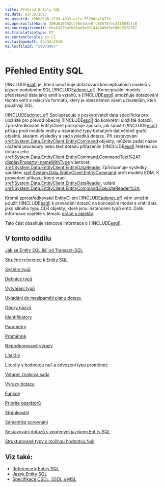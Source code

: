 ```yaml
---
title: Přehled Entity SQL
ms.date: 03/30/2017
ms.assetid: f0bb8120-e709-40a3-ac1e-5520dc47477d
ms.openlocfilehash: 100d616462cd76e1dde8fc855787ec3118842fc8
ms.sourcegitcommit: 0be8a279af6d8a43e03141e349d3efd5d35f8767
ms.translationtype: MT
ms.contentlocale: cs-CZ
ms.lasthandoff: 04/18/2019
ms.locfileid: "59073467"
---
```

# <a name="entity-sql-overview"></a>Přehled Entity SQL
[!INCLUDE[esql](../../../../../../includes/esql-md.md)] je, která umožňuje dotazování konceptuálních modelů v jazyce podobném SQL [!INCLUDE[adonet_ef](../../../../../../includes/adonet-ef-md.md)]. Konceptuální modely představují data jako entit a vztahů, a [!INCLUDE[esql](../../../../../../includes/esql-md.md)] umožňuje dotazování těchto entit a relací ve formátu, který je obeznámen všem uživatelům, kteří používají SQL.  
  
 [!INCLUDE[adonet_ef](../../../../../../includes/adonet-ef-md.md)] Spolupracuje s poskytovateli data specifická pro úložiště pro převod obecný [!INCLUDE[esql](../../../../../../includes/esql-md.md)] do konkrétní úložiště dotazů. Zprostředkovatel EntityClient poskytuje způsob, jak spustit [!INCLUDE[esql](../../../../../../includes/esql-md.md)] příkaz proti modelu entity a návratové typy bohatých dat včetně grafů objektů, skalární výsledky a sad výsledků dotazu. Při sestavování <xref:System.Data.EntityClient.EntityCommand> objekty, můžete zadat název uložené procedury nebo text dotazu přiřazením [!INCLUDE[esql](../../../../../../includes/esql-md.md)] řetězec do dotazu jeho <xref:System.Data.EntityClient.EntityCommand.CommandText%2A?displayProperty=nameWithType> vlastnost. <xref:System.Data.EntityClient.EntityDataReader> Zpřístupňuje výsledky spuštění <xref:System.Data.EntityClient.EntityCommand> proti modelu EDM. K provedení příkazu, který vrací <xref:System.Data.EntityClient.EntityDataReader>, volání <xref:System.Data.EntityClient.EntityCommand.ExecuteReader%2A>.  
  
 Kromě zprostředkovatel EntityClient [!INCLUDE[adonet_ef](../../../../../../includes/adonet-ef-md.md)] vám umožní použít [!INCLUDE[esql](../../../../../../includes/esql-md.md)] k provádění dotazů na koncepční model a vrátí data jako silného typu CLR objekty, které jsou instancemi typů entit. Další informace najdete v tématu [práce s objekty](../../../../../../docs/framework/data/adonet/ef/working-with-objects.md).  
  
 Tato část obsahuje rámcové informace o [!INCLUDE[esql](../../../../../../includes/esql-md.md)].  
  
## <a name="in-this-section"></a>V tomto oddílu  
 [Jak se Entity SQL liší od Transact-SQL](../../../../../../docs/framework/data/adonet/ef/language-reference/how-entity-sql-differs-from-transact-sql.md)  
  
 [Stručné reference k Entity SQL](../../../../../../docs/framework/data/adonet/ef/language-reference/entity-sql-quick-reference.md)  
  
 [Systém typů](../../../../../../docs/framework/data/adonet/ef/language-reference/type-system-entity-sql.md)  
  
 [Definice typů](../../../../../../docs/framework/data/adonet/ef/language-reference/type-definitions-entity-sql.md)  
  
 [Vytváření typů](../../../../../../docs/framework/data/adonet/ef/language-reference/constructing-types-entity-sql.md)  
  
 [Ukládání do mezipaměti plánu dotazu](../../../../../../docs/framework/data/adonet/ef/language-reference/query-plan-caching-entity-sql.md)  
  
 [Obory názvů](../../../../../../docs/framework/data/adonet/ef/language-reference/namespaces-entity-sql.md)  
  
 [Identifikátory](../../../../../../docs/framework/data/adonet/ef/language-reference/identifiers-entity-sql.md)  
  
 [Parametry](../../../../../../docs/framework/data/adonet/ef/language-reference/parameters-entity-sql.md)  
  
 [Proměnné](../../../../../../docs/framework/data/adonet/ef/language-reference/variables-entity-sql.md)  
  
 [Nepodporované výrazy](../../../../../../docs/framework/data/adonet/ef/language-reference/unsupported-expressions-entity-sql.md)  
  
 [Literály](../../../../../../docs/framework/data/adonet/ef/language-reference/literals-entity-sql.md)  
  
 [Literály s hodnotou null a odvození typu proměnné](../../../../../../docs/framework/data/adonet/ef/language-reference/null-literals-and-type-inference-entity-sql.md)  
  
 [Vstupní znaková sada](../../../../../../docs/framework/data/adonet/ef/language-reference/input-character-set-entity-sql.md)  
  
 [Výrazy dotazu](../../../../../../docs/framework/data/adonet/ef/language-reference/query-expressions-entity-sql.md)  
  
 [Funkce](../../../../../../docs/framework/data/adonet/ef/language-reference/functions-entity-sql.md)  
  
 [Priorita operátorů](../../../../../../docs/framework/data/adonet/ef/language-reference/operator-precedence-entity-sql.md)  
  
 [Stránkování](../../../../../../docs/framework/data/adonet/ef/language-reference/paging-entity-sql.md)  
  
 [Sémantika porovnání](../../../../../../docs/framework/data/adonet/ef/language-reference/comparison-semantics-entity-sql.md)  
  
 [Sestavování dotazů s vnořeným jazykem Entity SQL](../../../../../../docs/framework/data/adonet/ef/language-reference/composing-nested-entity-sql-queries.md)  
  
 [Strukturované typy s možnou hodnotou Null](../../../../../../docs/framework/data/adonet/ef/language-reference/nullable-structured-types-entity-sql.md)  
  
## <a name="see-also"></a>Viz také:

- [Reference k Entity SQL](../../../../../../docs/framework/data/adonet/ef/language-reference/entity-sql-reference.md)
- [Jazyk Entity SQL](../../../../../../docs/framework/data/adonet/ef/language-reference/entity-sql-language.md)
- [Specifikace CSDL, SSDL a MSL](../../../../../../docs/framework/data/adonet/ef/language-reference/csdl-ssdl-and-msl-specifications.md)
